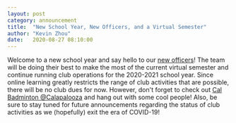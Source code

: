```yaml
---
layout: post
category: announcement
title:  "New School Year, New Officers, and a Virtual Semester"
author: "Kevin Zhou"
date:   2020-08-27 08:10:00
---
```


Welcome to a new school year and say hello to our [new officers](./meet-officers.html)! The team will be doing their best to make the most of the current virtual semester and continue running club operations for the 2020-2021 school year. Since online learning greatly restricts the range of club activities that are possible, there will be no club dues for now. However, don't forget to check out [Cal Badminton @Calapalooza](./images/flyer_2020.jpg) and hang out with some cool people! Also, be sure to stay tuned for future announcements regarding the status of club activities as we (hopefully) exit the era of COVID-19!
